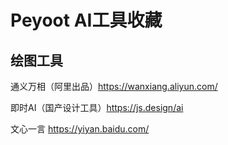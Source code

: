 # Peyoot AI工具收藏

## 绘图工具
通义万相（阿里出品）https://wanxiang.aliyun.com/

即时AI（国产设计工具）https://js.design/ai

文心一言 https://yiyan.baidu.com/

